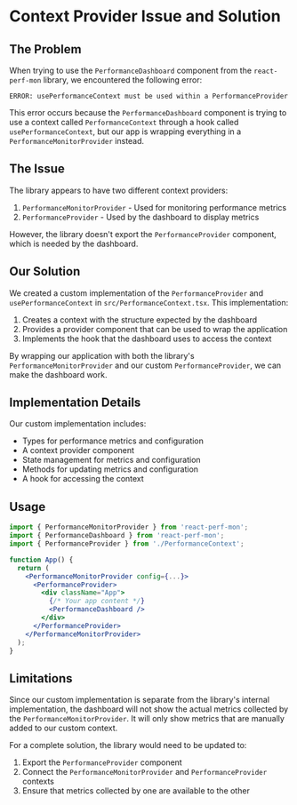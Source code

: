 # Context Provider Issue and Solution

## The Problem

When trying to use the `PerformanceDashboard` component from the `react-perf-mon` library, we encountered the following error:

```
ERROR: usePerformanceContext must be used within a PerformanceProvider
```

This error occurs because the `PerformanceDashboard` component is trying to use a context called `PerformanceContext` through a hook called `usePerformanceContext`, but our app is wrapping everything in a `PerformanceMonitorProvider` instead.

## The Issue

The library appears to have two different context providers:

1. `PerformanceMonitorProvider` - Used for monitoring performance metrics
2. `PerformanceProvider` - Used by the dashboard to display metrics

However, the library doesn't export the `PerformanceProvider` component, which is needed by the dashboard.

## Our Solution

We created a custom implementation of the `PerformanceProvider` and `usePerformanceContext` in `src/PerformanceContext.tsx`. This implementation:

1. Creates a context with the structure expected by the dashboard
2. Provides a provider component that can be used to wrap the application
3. Implements the hook that the dashboard uses to access the context

By wrapping our application with both the library's `PerformanceMonitorProvider` and our custom `PerformanceProvider`, we can make the dashboard work.

## Implementation Details

Our custom implementation includes:

- Types for performance metrics and configuration
- A context provider component
- State management for metrics and configuration
- Methods for updating metrics and configuration
- A hook for accessing the context

## Usage

```jsx
import { PerformanceMonitorProvider } from 'react-perf-mon';
import { PerformanceDashboard } from 'react-perf-mon';
import { PerformanceProvider } from './PerformanceContext';

function App() {
  return (
    <PerformanceMonitorProvider config={...}>
      <PerformanceProvider>
        <div className="App">
          {/* Your app content */}
          <PerformanceDashboard />
        </div>
      </PerformanceProvider>
    </PerformanceMonitorProvider>
  );
}
```

## Limitations

Since our custom implementation is separate from the library's internal implementation, the dashboard will not show the actual metrics collected by the `PerformanceMonitorProvider`. It will only show metrics that are manually added to our custom context.

For a complete solution, the library would need to be updated to:

1. Export the `PerformanceProvider` component
2. Connect the `PerformanceMonitorProvider` and `PerformanceProvider` contexts
3. Ensure that metrics collected by one are available to the other 